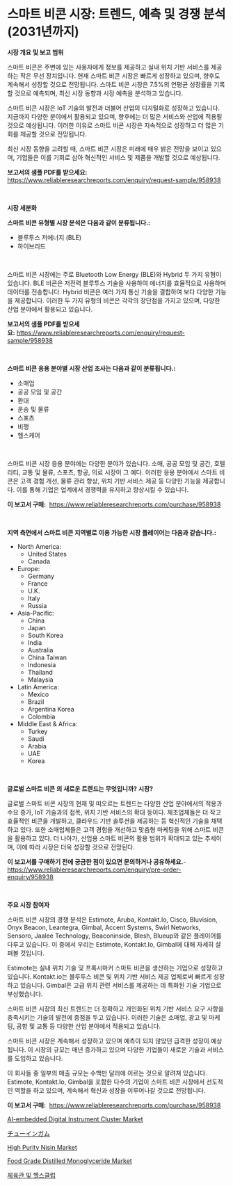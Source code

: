 <p><h1>스마트 비콘 시장: 트렌드, 예측 및 경쟁 분석 (2031년까지)</h1></p><p><strong>시장 개요 및 보고 범위</strong></p>
<p><p>스마트 비콘은 주변에 있는 사용자에게 정보를 제공하고 실내 위치 기반 서비스를 제공하는 작은 무선 장치입니다. 현재 스마트 비콘 시장은 빠르게 성장하고 있으며, 향후도 계속해서 성장할 것으로 전망됩니다. 스마트 비콘 시장은 7.5%의 연평균 성장률을 기록할 것으로 예측되며, 최신 시장 동향과 시장 예측을 분석하고 있습니다. </p><p>스마트 비콘 시장은 IoT 기술의 발전과 더불어 산업의 디지털화로 성장하고 있습니다. 지금까지 다양한 분야에서 활용되고 있으며, 향후에는 더 많은 서비스와 산업에 적용될 것으로 예상됩니다. 이러한 이유로 스마트 비콘 시장은 지속적으로 성장하고 더 많은 기회를 제공할 것으로 전망됩니다. </p><p>최신 시장 동향을 고려할 때, 스마트 비콘 시장은 미래에 매우 밝은 전망을 보이고 있으며, 기업들은 이를 기회로 삼아 혁신적인 서비스 및 제품을 개발할 것으로 예상됩니다.</p></p>
<p><strong>보고서의 샘플 PDF를 받으세요:</strong> <a href="https://www.reliableresearchreports.com/enquiry/request-sample/958938">https://www.reliableresearchreports.com/enquiry/request-sample/958938</a></p>
<p>&nbsp;</p>
<p><strong>시장 세분화</strong></p>
<p><strong>스마트 비콘 유형별 시장 분석은 다음과 같이 분류됩니다.:</strong></p>
<p><ul><li>블루투스 저에너지 (BLE)</li><li>하이브리드</li></ul></p>
<p>&nbsp;</p>
<p><p>스마트 비콘 시장에는 주로 Bluetooth Low Energy (BLE)와 Hybrid 두 가지 유형이 있습니다. BLE 비콘은 저전력 블루투스 기술을 사용하여 에너지를 효율적으로 사용하며 데이터를 전송합니다. Hybrid 비콘은 여러 가지 통신 기술을 결합하여 보다 다양한 기능을 제공합니다. 이러한 두 가지 유형의 비콘은 각각의 장단점을 가지고 있으며, 다양한 산업 분야에서 활용되고 있습니다.</p></p>
<p><strong>보고서의 샘플 PDF를 받으세요:</strong>&nbsp;<a href="https://www.reliableresearchreports.com/enquiry/request-sample/958938">https://www.reliableresearchreports.com/enquiry/request-sample/958938</a></p>
<p>&nbsp;</p>
<p><strong> 스마트 비콘 응용 분야별 시장 산업 조사는 다음과 같이 분류됩니다.:</strong></p>
<p><ul><li>소매업</li><li>공공 모임 및 공간</li><li>환대</li><li>운송 및 물류</li><li>스포츠</li><li>비행</li><li>헬스케어</li></ul></p>
<p>&nbsp;</p>
<p><p>스마트 비콘 시장 응용 분야에는 다양한 분야가 있습니다. 소매, 공공 모임 및 공간, 호텔리티, 교통 및 물류, 스포츠, 항공, 의료 시장이 그 예다. 이러한 응용 분야에서 스마트 비콘은 고객 경험 개선, 물류 관리 향상, 위치 기반 서비스 제공 등 다양한 기능을 제공합니다. 이를 통해 기업은 업계에서 경쟁력을 유지하고 향상시킬 수 있습니다.</p></p>
<p><strong>이 보고서 구매:</strong>&nbsp; <a href="https://www.reliableresearchreports.com/purchase/958938">https://www.reliableresearchreports.com/purchase/958938</a></p>
<p>&nbsp;</p>
<p><strong>지역 측면에서 스마트 비콘 지역별로 이용 가능한 시장 플레이어는 다음과 같습니다.:</strong></p>
<p><ul>
    <li>
        North America:
        <ul>
            <li>United States</li>
            <li>Canada</li>
        </ul>
    </li>
    <li>
        Europe:
        <ul>
            <li>Germany</li>
            <li>France</li>
            <li>U.K.</li>
            <li>Italy</li>
            <li>Russia</li>
        </ul>
    </li>
    <li>
        Asia-Pacific:
        <ul>
            <li>China</li>
            <li>Japan</li>
            <li>South Korea</li>
            <li>India</li>
            <li>Australia</li>
            <li>China Taiwan</li>
            <li>Indonesia</li>
            <li>Thailand</li>
            <li>Malaysia</li>
        </ul>
    </li>
    <li>
        Latin America:
        <ul>
            <li>Mexico</li>
            <li>Brazil</li>
            <li>Argentina Korea</li>
            <li>Colombia</li>
        </ul>
    </li>
    <li>
        Middle East & Africa:
        <ul>
            <li>Turkey</li>
            <li>Saudi</li>
            <li>Arabia</li>
            <li>UAE</li>
            <li>Korea</li>
        </ul>
    </li>
    </ul></p>
<p>&nbsp;</p>
<p><strong>글로벌 스마트 비콘 의 새로운 트렌드는 무엇입니까? 시장?</strong></p>
<p><p>글로벌 스마트 비콘 시장의 현재 및 떠오르는 트렌드는 다양한 산업 분야에서의 적용과 수요 증가, IoT 기술과의 접목, 위치 기반 서비스의 확대 등이다. 제조업체들은 더 작고 효율적인 비콘을 개발하고, 클라우드 기반 솔루션을 제공하는 등 혁신적인 기술을 채택하고 있다. 또한 소매업체들은 고객 경험을 개선하고 맞춤형 마케팅을 위해 스마트 비콘을 활용하고 있다. 더 나아가, 산업용 스마트 비콘의 활용 범위가 확대되고 있는 추세이며, 이에 따라 시장은 더욱 성장할 것으로 전망된다.</p></p>
<p><strong>이 보고서를 구매하기 전에 궁금한 점이 있으면 문의하거나 공유하세요.</strong>- <a href="https://www.reliableresearchreports.com/enquiry/pre-order-enquiry/958938">https://www.reliableresearchreports.com/enquiry/pre-order-enquiry/958938</a></p>
<p>&nbsp;</p>
<p><strong>주요 시장 참여자</strong></p>
<p><p>스마트 비콘 시장의 경쟁 분석은 Estimote, Aruba, Kontakt.Io, Cisco, Bluvision, Onyx Beacon, Leantegra, Gimbal, Accent Systems, Swirl Networks, Sensoro, Jaalee Technology, Beaconinside, Blesh, Blueup와 같은 플레이어를 다루고 있습니다. 이 중에서 우리는 Estimote, Kontakt.Io, Gimbal에 대해 자세히 살펴볼 것입니다.</p><p>Estimote는 실내 위치 기술 및 프록시마커 스마트 비콘을 생산하는 기업으로 성장하고 있습니다. Kontakt.io는 블루투스 비콘 및 위치 기반 서비스 제공 업체로써 빠르게 성장하고 있습니다. Gimbal은 고급 위치 관련 서비스를 제공하는 데 특화된 기술 기업으로 부상했습니다.</p><p>스마트 비콘 시장의 최신 트렌드는 더 정확하고 개인화된 위치 기반 서비스 요구 사항을 충족시키는 기술의 발전에 중점을 두고 있습니다. 이러한 기술은 소매업, 광고 및 마케팅, 공항 및 교통 등 다양한 산업 분야에서 적용되고 있습니다.</p><p>스마트 비콘 시장은 계속해서 성장하고 있으며 예측이 되지 않았던 급격한 성장이 예상됩니다. 이 시장의 규모는 매년 증가하고 있으며 다양한 기업들이 새로운 기술과 서비스를 도입하고 있습니다.</p><p>이 회사들 중 일부의 매출 규모는 수백만 달러에 이르는 것으로 알려져 있습니다. Estimote, Kontakt.Io, Gimbal을 포함한 다수의 기업이 스마트 비콘 시장에서 선도적인 역할을 하고 있으며, 계속해서 혁신과 성장을 이루어나갈 것으로 전망됩니다.</p></p>
<p><strong>이 보고서 구매:</strong>&nbsp;&nbsp;<a href="https://www.reliableresearchreports.com/purchase/958938">https://www.reliableresearchreports.com/purchase/958938</a></p>
<p><p><a href="https://view.publitas.com/reportprime-1/ai-embedded-digital-instrument-cluster-market-size-growth-outlook-from-2024-to-2031-projecting-at-markets-trends-analysis-by-application-regional-outlook-and-revenue/">AI-embedded Digital Instrument Cluster Market</a></p><p><a href="https://medium.com/@rick7624/%E3%83%81%E3%83%A5%E3%83%BC%E3%82%A4%E3%83%B3%E3%82%AC%E3%83%A0%E5%B8%82%E5%A0%B4-2031%E5%B9%B4%E3%81%BE%E3%81%A7%E3%81%AE%E3%83%88%E3%83%AC%E3%83%B3%E3%83%89-%E4%BA%88%E6%B8%AC-%E7%AB%B6%E4%BA%89%E5%88%86%E6%9E%90-9f65da70bd3a">チューインガム</a></p><p><a href="https://sulfuric-clavicle-d39.notion.site/High-Purity-Nisin-Market-Size-and-Growth-Market-Segmentation-Regional-and-Country-Breakdowns-and--6542720103f74a37aadb389ec7fde95d">High Purity Nisin Market</a></p><p><a href="https://issuu.com/reportprime-2/docs/food-grade-distilled-monoglyceride-market-size-203">Food Grade Distilled Monoglyceride Market</a></p><p><a href="https://medium.com/@juanfeeney98978/%ED%97%AC%EC%8A%A4%EC%9E%A5-%EB%B0%8F-%ED%97%AC%EC%8A%A4%ED%81%B4%EB%9F%BD-%EC%8B%9C%EC%9E%A5-%EA%B7%9C%EB%AA%A8-%EC%8B%9C%EC%9E%A5-%EC%A0%84%EB%A7%9D-%EB%B0%8F-%EC%8B%9C%EC%9E%A5-%EC%98%88%EC%B8%A1-2024%EB%85%84%EB%B6%80%ED%84%B0-2031%EB%85%84-33dc54fd950d?postPublishedType=initial">체육관 및 헬스클럽</a></p></p>
